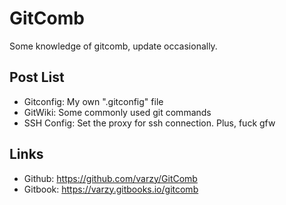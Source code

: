 # GitComb

Some knowledge of gitcomb, update occasionally.

## Post List

- Gitconfig: My own ".gitconfig" file
- GitWiki: Some commonly used git commands
- SSH Config: Set the proxy for ssh connection. Plus, fuck gfw

## Links

- Github: <https://github.com/varzy/GitComb>
- Gitbook: <https://varzy.gitbooks.io/gitcomb>

